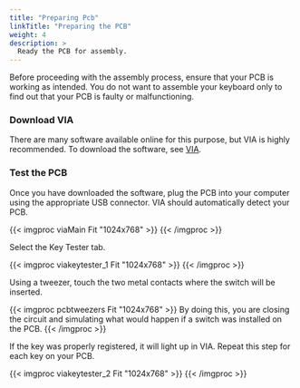 ```yaml
---
title: "Preparing Pcb"
linkTitle: "Preparing the PCB"
weight: 4
description: >
  Ready the PCB for assembly.
---
```


Before proceeding with the assembly process, ensure that your PCB is working as intended. You do not want to assemble your keyboard only to find out that your PCB is faulty or malfunctioning. 

### Download VIA

There are many software available online for this purpose, but VIA is highly recommended. To download the software, see [VIA](https://caniusevia.com/). 

### Test the PCB
Once you have downloaded the software, plug the PCB into your computer using the appropriate USB connector. VIA should automatically detect your PCB. 

{{< imgproc viaMain Fit "1024x768" >}} {{< /imgproc >}}

Select the Key Tester tab.

{{< imgproc viakeytester_1 Fit "1024x768" >}} {{< /imgproc >}}

Using a tweezer, touch the two metal contacts where the switch will be inserted. 

{{< imgproc pcbtweezers Fit "1024x768" >}} By doing this, you are closing the circuit and simulating what would happen if a switch was installed on the PCB. {{< /imgproc >}}

If the key was properly registered, it will light up in VIA. Repeat this step for each key on your PCB.

{{< imgproc viakeytester_2 Fit "1024x768" >}} {{< /imgproc >}}

